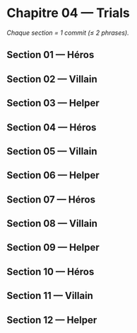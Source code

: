 # Chapitre 04 — Trials

_Chaque section = 1 commit (≤ 2 phrases)._

## Section 01 — Héros
<!-- Écrivez ici (≤ 2 phrases). -->

## Section 02 — Villain
<!-- Écrivez ici (≤ 2 phrases). -->

## Section 03 — Helper
<!-- Écrivez ici (≤ 2 phrases). -->

## Section 04 — Héros
<!-- Écrivez ici (≤ 2 phrases). -->

## Section 05 — Villain
<!-- Écrivez ici (≤ 2 phrases). -->

## Section 06 — Helper
<!-- Écrivez ici (≤ 2 phrases). -->

## Section 07 — Héros
<!-- Écrivez ici (≤ 2 phrases). -->

## Section 08 — Villain
<!-- Écrivez ici (≤ 2 phrases). -->

## Section 09 — Helper
<!-- Écrivez ici (≤ 2 phrases). -->

## Section 10 — Héros
<!-- Écrivez ici (≤ 2 phrases). -->

## Section 11 — Villain
<!-- Écrivez ici (≤ 2 phrases). -->

## Section 12 — Helper
<!-- Écrivez ici (≤ 2 phrases). -->
